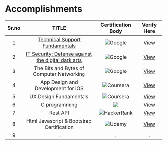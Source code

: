 # Accomplishments

|        Sr.no  |         TITLE | Certification Body | Verify Here          |
| :-------------: | :-------------: | :-------------: | :-------------: | 
|   1  | <a href="https://learndigital.withgoogle.com/digitalgarage/course/technical-support-fundamentals">Technical Support Fundamentals</a> |    ![Google](https://img.shields.io/badge/google-db3236?style=for-the-badge&logo=google&logoColor=f4c20d) |  <a href="https://www.coursera.org/account/accomplishments/verify/25GSNC63G5SB">View</a>  |
|   2  | <a href="https://www.coursera.org/learn/it-security">IT Security: Defense against the digital dark arts</a>  | ![Google](https://img.shields.io/badge/google-db3236?style=for-the-badge&logo=google&logoColor=f4c20d) |  <a href="https://www.coursera.org/account/accomplishments/verify/JR4ERK6JP4CU">View</a>  |
|   3  | The Bits and Bytes of Computer Networking  | ![Google](https://img.shields.io/badge/google-db3236?style=for-the-badge&logo=google&logoColor=f4c20d) | <a href="https://www.coursera.org/account/accomplishments/verify/E359L2B9X2RP">View</a>  |
|   4  | App Design and Development for iOS | ![Coursera](https://img.shields.io/badge/Coursera-%230056D2.svg?style=for-the-badge&logo=Coursera&logoColor=white)   | <a href="https://www.coursera.org/account/accomplishments/verify/YDCLZ2A9J9ER">View</a>  |
|   5  | UX Design Fundamentals | ![Coursera](https://img.shields.io/badge/Coursera-%230056D2.svg?style=for-the-badge&logo=Coursera&logoColor=white)   | <a href="https://www.coursera.org/account/accomplishments/verify/EXZA234QJVTG">View</a>  |
|   6  | C programming  | <img src="https://img.shields.io/badge/Programming_hub-0000D1?style=for-the-badge&logo=&logoColor=white"></img>  | <a href="https://storage.googleapis.com/programminghub/certificate%2F295007.jpg">View</a>  |
|   7  | Rest API  | ![HackerRank](https://img.shields.io/badge/-Hackerrank-2EC866?style=for-the-badge&logo=HackerRank&logoColor=black)  | <a href="https://www.hackerrank.com/certificates/565b86d39d4a">View</a>  |
|   8  | Html Javascript & Bootstrap Certification  | ![Udemy](https://img.shields.io/badge/Udemy-A435F0?style=for-the-badge&logo=Udemy&logoColor=black)  | <a href="https://www.udemy.com/certificate/UC-6830cec0-219f-4b69-bcc0-9fad9cb3ecb8/">View</a>  |
|   9  | .  | .  | .  |
